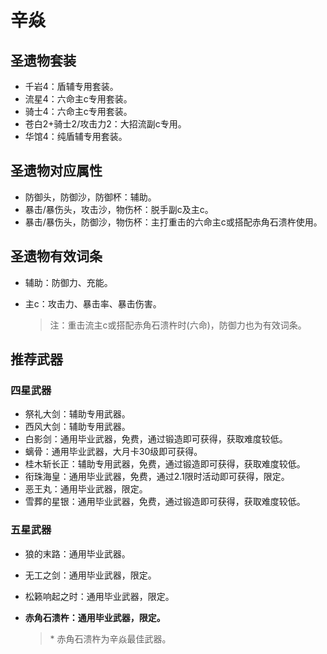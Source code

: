 # 辛焱

## 圣遗物套装

- 千岩4：盾辅专用套装。
- 流星4：六命主c专用套装。
- 骑士4：六命主c专用套装。
- 苍白2+骑士2/攻击力2：大招流副c专用。
- 华馆4：纯盾辅专用套装。

## 圣遗物对应属性

- 防御头，防御沙，防御杯：辅助。
- 暴击/暴伤头，攻击沙，物伤杯：脱手副c及主c。
- 暴击/暴伤头，防御沙，物伤杯：主打重击的六命主c或搭配赤角石溃杵使用。

## 圣遗物有效词条

- 辅助：防御力、充能。
- 主c：攻击力、暴击率、暴击伤害。

  > 注：重击流主c或搭配赤角石溃杵时(六命)，防御力也为有效词条。  

## 推荐武器

### 四星武器

- 祭礼大剑：辅助专用武器。
- 西风大剑：辅助专用武器。
- 白影剑：通用毕业武器，免费，通过锻造即可获得，获取难度较低。
- 螭骨：通用毕业武器，大月卡30级即可获得。
- 桂木斩长正：辅助专用武器，免费，通过锻造即可获得，获取难度较低。
- 衔珠海皇：通用毕业武器，免费，通过2.1限时活动即可获得，限定。
- 恶王丸：通用毕业武器，限定。
- 雪葬的星银：通用毕业武器，免费，通过锻造即可获得，获取难度较低。

### 五星武器

- 狼的末路：通用毕业武器。
- 无工之剑：通用毕业武器，限定。
- 松籁响起之时：通用毕业武器，限定。
- **赤角石溃杵：通用毕业武器，限定。**

  > \* 赤角石溃杵为辛焱最佳武器。  
